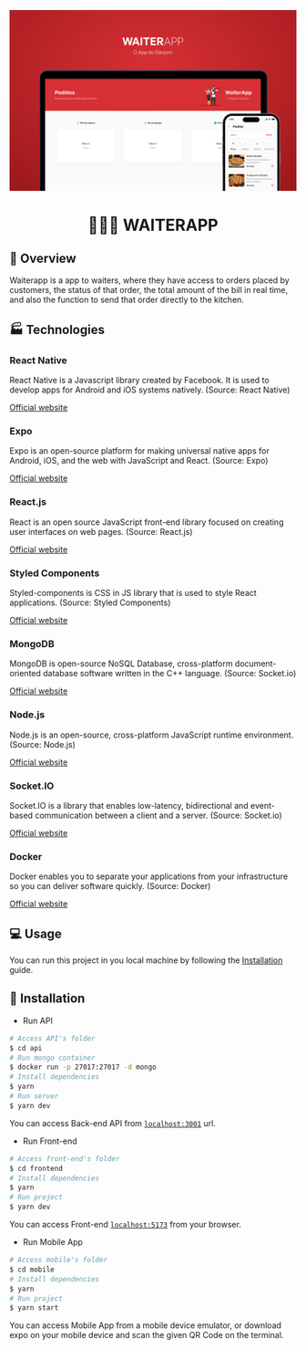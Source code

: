 ![Cover image](./.github/cover.svg)

<h1 align="center">👨🏻‍🍳 WAITERAPP</h1>

## 📄 Overview

Waiterapp is a app to waiters, where they have access to orders placed by customers, the status of that order, the total amount of the bill in real time, and also the function to send that order directly to the kitchen.

## 🏭 Technologies

### React Native

React Native is a Javascript library created by Facebook. It is used to develop apps for Android and iOS systems natively. (Source: React Native)

[Official website](https://reactnative.dev/)

### Expo

Expo is an open-source platform for making universal native apps for Android, iOS, and the web with JavaScript and React. (Source: Expo)

[Official website](https://expo.dev/)

### React.js

React is an open source JavaScript front-end library focused on creating user interfaces on web pages. (Source: React.js)

[Official website](https://react.dev)

### Styled Components

Styled-components is CSS in JS library that is used to style React applications. (Source: Styled Components)

[Official website](https://styled-components.com)

### MongoDB

MongoDB is open-source NoSQL Database, cross-platform document-oriented database software written in the C++ language. (Source: Socket.io)

[Official website](https://www.mongodb.com/)

### Node.js

Node.js is an open-source, cross-platform JavaScript runtime environment. (Source: Node.js)

[Official website](https://nodejs.org/)

### Socket.IO

Socket.IO is a library that enables low-latency, bidirectional and event-based communication between a client and a server. (Source: Socket.io)

[Official website](https://socket.io)

### Docker

Docker enables you to separate your applications from your infrastructure so you can deliver software quickly. (Source: Docker)

[Official website](https://docker.com)

## 💻 Usage

You can run this project in you local machine by following the [Installation](#construction_worker-installation) guide.

## :construction_worker: Installation

- Run API
```bash
# Access API's folder
$ cd api
# Run mongo container
$ docker run -p 27017:27017 -d mongo
# Install dependencies
$ yarn
# Run server
$ yarn dev
```

You can access Back-end API from [`localhost:3001`](http://localhost:3001) url.

- Run Front-end

```bash
# Access front-end's folder
$ cd frontend
# Install dependencies
$ yarn
# Run project
$ yarn dev
```

You can access Front-end [`localhost:5173`](http://localhost:5173) from your browser.

- Run Mobile App

```bash
# Access mobile's folder
$ cd mobile
# Install dependencies
$ yarn
# Run project
$ yarn start
```

You can access Mobile App from a mobile device emulator, or download expo on your mobile device and scan the given QR Code on the terminal. 